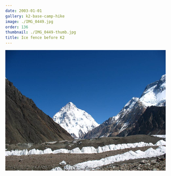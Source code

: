 ```yaml
---
date: 2003-01-01
gallery: k2-base-camp-hike
image: ./IMG_0449.jpg
order: 136
thumbnail: ./IMG_0449-thumb.jpg
title: Ice fence before K2
---
```


![Ice fence before K2](./IMG_0449.jpg)